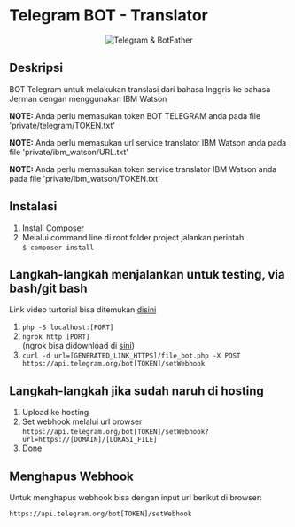 # Telegram BOT - Translator

<p align="center">
  <img src="https://i.ibb.co/yYjbBHz/68747470733a2f2f7069656e736133642e636f6d2f77702d636f6e74656e742f75706c6f6164732f323031372f31302f74656c656772616d5f6c6f676f5f626f742e6a7067.jpg" alt="Telegram & BotFather">
</p>

## Deskripsi

BOT Telegram untuk melakukan translasi dari bahasa Inggris ke bahasa Jerman dengan menggunakan IBM Watson

**NOTE:** Anda perlu memasukan token BOT TELEGRAM anda pada file 'private/telegram/TOKEN.txt'

**NOTE:** Anda perlu memasukan url service translator IBM Watson anda pada file 'private/ibm_watson/URL.txt'

**NOTE:** Anda perlu memasukan token service translator IBM Watson anda pada file 'private/ibm_watson/TOKEN.txt'

## Instalasi
1. Install Composer
2. Melalui command line di root folder project jalankan perintah<br>```$ composer install```

## Langkah-langkah menjalankan untuk testing, via bash/git bash
Link video turtorial bisa ditemukan [disini](https://www.youtube.com/watch?v=pTGRpH2dvRM)
1. ```php -S localhost:[PORT]```
2. ```ngrok http [PORT]```  <br>(ngrok bisa didownload di [sini](https://ngrok.com/download))
3. ```curl -d url=[GENERATED_LINK_HTTPS]/file_bot.php -X POST https://api.telegram.org/bot[TOKEN]/setWebhook```

## Langkah-langkah jika sudah naruh di hosting
1. Upload ke hosting
2. Set webhook melalui url browser<br>```https://api.telegram.org/bot[TOKEN]/setWebhook?url=https://[DOMAIN]/[LOKASI_FILE]```
3. Done

## Menghapus Webhook
Untuk menghapus webhook bisa dengan input url berikut di browser:

```https://api.telegram.org/bot[TOKEN]/setWebhook```
